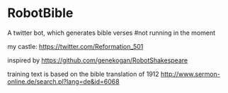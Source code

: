 # RobotBible
A twitter bot, which generates bible verses #not running in the moment

my castle: https://twitter.com/Reformation_501

inspired by https://github.com/genekogan/RobotShakespeare

training text is based on the bible translation of 1912
http://www.sermon-online.de/search.pl?lang=de&id=6068


